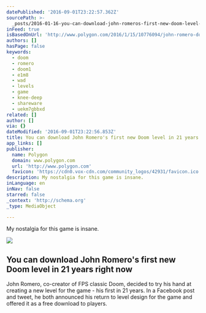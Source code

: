 ```yaml
---
datePublished: '2016-09-01T23:22:57.362Z'
sourcePath: >-
  _posts/2016-01-16-you-can-download-john-romeros-first-new-doom-level-in-21-ye.md
inFeed: true
isBasedOnUrl: 'http://www.polygon.com/2016/1/15/10776094/john-romero-doom-level-free-download'
authors: []
hasPage: false
keywords:
  - doom
  - romero
  - doom1
  - e1m8
  - wad
  - levels
  - game
  - knee-deep
  - shareware
  - uekm7gbbxd
related: []
author: []
via: {}
dateModified: '2016-09-01T23:22:56.853Z'
title: You can download John Romero's first new Doom level in 21 years right now
app_links: []
publisher:
  name: Polygon
  domain: www.polygon.com
  url: 'http://www.polygon.com'
  favicon: 'https://cdn0.vox-cdn.com/community_logos/42931/favicon.ico'
description: My nostalgia for this game is insane.
inLanguage: en
inNav: false
starred: false
_context: 'http://schema.org'
_type: MediaObject

---
```

My nostalgia for this game is insane.

<article style=""><img src="https://s3-us-west-2.amazonaws.com/the-grid-img/p/db93c115be2e252531261c07e7fc673f0a0b819d.png" /><h1>You can download John Romero's first new Doom level in 21 years right now</h1><p>John Romero, co-creator of FPS classic Doom, decided to try his hand at creating a new level for the game - his first in 21 years. In a Facebook post and tweet, he both announced his return to level design for the game and offered it as a free download to players.</p></article>